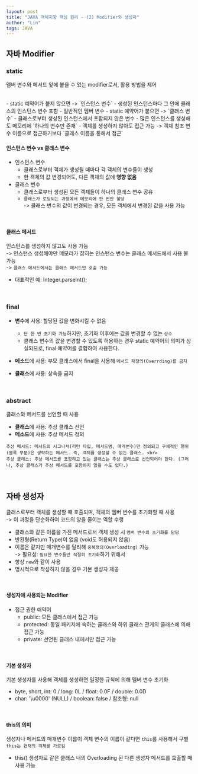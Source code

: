```yaml
---
layout: post
title: "JAVA 객체지향 핵심 원리 - (2) Modifier와 생성자"
author: "Lin"
tags: JAVA
---
```


## 자바 Modifier

### static 
멤버 변수와 메서드 앞에 붙을 수 있는 modifier로서, 활용 방법을 제어

<br>
- static 예약어가 붙지 않으면 -> `인스턴스 변수`
    - 생성된 인스턴스마다 그 안에 클래스의 인스턴스 변수 포함
    - 일반적인 멤버 변수 
- static 예약어가 붙으면 -> `클래스 변수`
    - 클래스로부터 생성된 인스턴스에서 포함되지 않은 변수
    - 많은 인스턴스를 생성해도 메모리에 `하나의 변수만 존재`
    - 객체를 생성하지 않아도 접근 가능 -> 객체 참조 변수 이름으로 접근하기보다 `클래스 이름을 통해서 접근`
    
<br>

#### 인스턴스 변수 vs 클래스 변수
- 인스턴스 변수
    - 클래스로부터 객체가 생성될 때마다 각 객체의 변수들이 생성
    - 한 객체의 값 변경되어도, 다른 객체의 값에 **영향 없음**
- 클래스 변수
    - 클래스로부터 생성된 모든 객체들이 하나의 클래스 변수 공유
    - `클래스가 로딩되는 과정에서 메모리에 한 번만 할당` <br>
    -> 클래스 변수의 값이 변경되는 경우, 모든 객체에서 변경된 값을 사용 가능 

<br>

#### 클래스 메서드
인스턴스를 생성하지 않고도 사용 가능 <br>
-> 인스턴스 생성해야만 메모리가 잡히는 인스턴스 변수는 클래스 메서드에서 사용 불가능 <br>
-> `클래스 메서드에서는 클래스 메서드만 호출 가능`

- 대표적인 예: Integer.parseInt();

<br>

### final 
- **변수**에 사용: 할당된 값을 변화시킬 수 없음
    - `단 한 번 초기화 가능`하지만, 초기화 이후에는 값을 변경할 수 없는 `상수`
    - 클래스 변수의 값을 변경할 수 있도록 허용하는 경우 static 예약어의 의미가 상실되므로,
    final 예약어를 결합하여 사용한다. 

- **메소드**에 사용: 부모 클래스에서 final을 사용해 `메서드 재정의(Overrding)를 금지`

- **클래스**에 사용: 상속을 금지 

<br>

### abstract
클래스와 메서드를 선언할 때 사용 
- **클래스**에 사용: 추상 클래스 선언
- **메소드**에 사용: 추상 메서드 정의 

```
추상 메서드: 메서드의 시그니처(리턴 타입, 메서드명, 매개변수)만 정의되고 구체적인 행위(블록 부분)은 생략하는 메서드. 즉, 객체를 생성할 수 없는 클래스. <br>
추상 클래스: 추상 메서드를 포함하고 있는 클래스는 추상 클래스로 선언되어야 한다. (그러나, 추상 클래스가 추상 메서드를 포함하지 않을 수도 있다.) 
```

<br>

## 자바 생성자 
클래스로부터 객체를 생성할 때 호출되며, 객체의 멤버 변수를 초기화할 때 사용 <br>
-> 이 과정을 단순화하여 코드의 양을 줄이는 역할 수행 

- 클래스와 같은 이름을 가진 메서드로서 객체 생성 시 `멤버 변수의 초기화를 담당`
- 반환형(Return Type)이 없음 (void도 허용되지 않음)
- 이름은 같지만 매개변수를 달리해 `중복정의(Overloading)` 가능 <br>
-> 필요성: `필요한 변수들만 적절히 초기화`하기 위해서 
- 항상 `new`와 같이 사용 
- 명시적으로 작성하지 않을 경우 기본 생성자 제공 

<br>

#### 생성자에 사용되는 Modifier
- 접근 권한 예약어
    - public: 모든 클래스에서 접근 가능
    - protected: 동일 패키지에 속하는 클래스와 하위 클래스 관게의 클래스에 의해 접근 가능
    - private: 선언된 클래스 내에서만 접근 가능 
    
<br>

#### 기본 생성자
기본 생성자를 사용해 객체를 생성하면 일정한 규칙에 의해 멤버 변수 초기화
- byte, short, int: 0 / long: 0L / float: 0.0F / double: 0.0D
- char: '\u0000' (NULL) / boolean: false / 참조형: null 

<br>

#### this의 의미
생성자나 메서드의 매개변수 이름이 객체 변수의 이름이 같다면 `this`를 사용해서 구별 <br>
`this는 현재의 객체를 가르킴`

- this() 생성자로 같은 클래스 내의 Overloading 된 다른 생성자 메서드를 호출할 때 사용 가능 